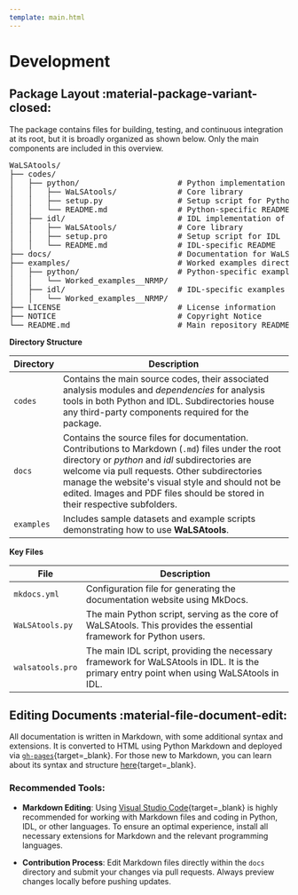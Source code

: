 ```yaml
---
template: main.html
---
```


# Development

## Package Layout :material-package-variant-closed:

The package contains files for building, testing, and continuous integration at its root, but it is broadly organized as shown below. Only the main components are included in this overview.

<pre>
WaLSAtools/
├── codes/
│   ├── python/                     # Python implementation of WaLSAtools
│   │   ├── WaLSAtools/             # Core library
│   │   ├── setup.py                # Setup script for Python
│   │   └── README.md               # Python-specific README
│   ├── idl/                        # IDL implementation of WaLSAtools
│   │   ├── WaLSAtools/             # Core library
│   │   ├── setup.pro               # Setup script for IDL
│   │   └── README.md               # IDL-specific README
├── docs/                           # Documentation for WaLSAtools
├── examples/                       # Worked examples directory
│   ├── python/                     # Python-specific examples
│   │   └── Worked_examples__NRMP/
│   ├── idl/                        # IDL-specific examples
│   │   └── Worked_examples__NRMP/
├── LICENSE                         # License information
├── NOTICE                          # Copyright Notice
└── README.md                       # Main repository README
</pre>

**Directory Structure**

Directory            | Description
-------------------- | -----------
`codes`              | Contains the main source codes, their associated analysis modules and *dependencies* for analysis tools in both Python and IDL. Subdirectories house any third-party components required for the package.
`docs`               | Contains the source files for documentation. Contributions to Markdown (`.md`) files under the root directory or *python* and *idl* subdirectories are welcome via pull requests. Other subdirectories manage the website's visual style and should not be edited. Images and PDF files should be stored in their respective subfolders.
`examples`           | Includes sample datasets and example scripts demonstrating how to use **WaLSAtools**.

**Key Files**

File                      | Description
------------------------- | -----------
`mkdocs.yml`              | Configuration file for generating the documentation website using MkDocs.
`WaLSAtools.py`           | The main Python script, serving as the core of WaLSAtools. This provides the essential framework for Python users.
`walsatools.pro`          | The main IDL script, providing the necessary framework for WaLSAtools in IDL. It is the primary entry point when using WaLSAtools in IDL.

## Editing Documents :material-file-document-edit:

All documentation is written in Markdown, with some additional syntax and extensions. It is converted to HTML using Python Markdown and deployed via [`gh-pages`][1]{target=_blank}. For those new to Markdown, you can learn about its syntax and structure [here][2]{target=_blank}. 

### Recommended Tools:
- **Markdown Editing**: Using [Visual Studio Code][3]{target=_blank}  is highly recommended for working with Markdown files and coding in Python, IDL, or other languages. To ensure an optimal experience, install all necessary extensions for Markdown and the relevant programming languages.
- **Contribution Process**: Edit Markdown files directly within the `docs` directory and submit your changes via pull requests. Always preview changes locally before pushing updates.

  [1]: https://www.mkdocs.org/user-guide/deploying-your-docs/
  [2]: https://www.markdownguide.org
  [3]: https://code.visualstudio.com/docs/languages/markdown

<br>

